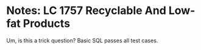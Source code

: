 # Notes: LC 1757 Recyclable And Low-fat Products

Um, is this a trick question? Basic SQL passes all test cases.
